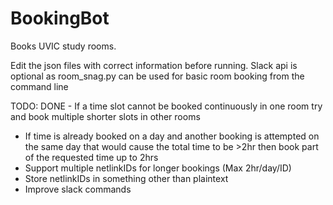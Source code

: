 # BookingBot
Books UVIC study rooms.

Edit the json files with correct information before running. Slack api is optional as room_snag.py can be used for basic room booking from the command line

TODO:
  DONE - If a time slot cannot be booked continuously in one room try and book multiple shorter slots in other rooms
  - If time is already booked on a day and another booking is attempted on the same day that would cause the total time to be >2hr then book part of the requested time up to 2hrs
  - Support multiple netlinkIDs for longer bookings (Max 2hr/day/ID)
  - Store netlinkIDs in something other than plaintext
  - Improve slack commands
